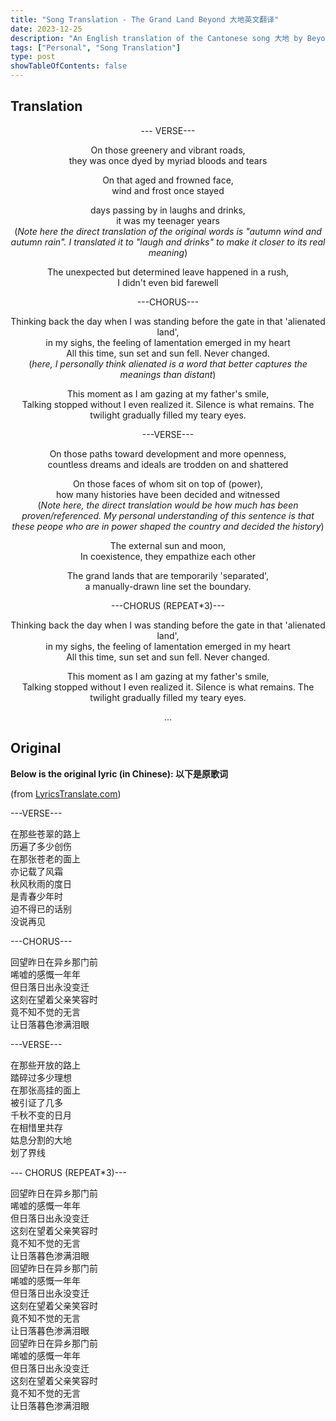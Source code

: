 ```yaml
---
title: "Song Translation - The Grand Land Beyond 大地英文翻译"
date: 2023-12-25
description: "An English translation of the Cantonese song 大地 by Beyond. This song, which talks about history, nostalgia, and with personal emotions, is what made the band rose to fame in the late 90s. For Beyond lovers, this song always holds a special place."
tags: ["Personal", "Song Translation"] 
type: post
showTableOfContents: false
---
```


## Translation
<div align="center">

<!--To move to a new line, tab two spaces and press enter-->

--- VERSE---

On those greenery and vibrant roads,  
they was once dyed by myriad bloods and tears

On that aged and frowned face,  
wind and frost once stayed

days passing by in laughs and drinks,  
it was my teenager years  
(*Note here the direct translation of the original words is "autumn wind and autumn rain". I translated it to "laugh and drinks" to make it closer to its real meaning*)

The unexpected but determined leave happened in a rush,  
I didn't even bid farewell

---CHORUS---

Thinking back the day when I was standing before the gate in that 'alienated land',  
in my sighs, the feeling of lamentation emerged in my heart   
All this time, sun set and sun fell. Never changed.  
(*here, I personally think alienated is a word that better captures the meanings than distant*)

This moment as I am gazing at my father's smile,  
Talking stopped without I even realized it. Silence is what remains.
The twilight gradually filled my teary eyes.  

---VERSE---

On those paths toward development and more openness,  
countless dreams and ideals are trodden on and shattered

On those faces of whom sit on top of (power),  
how many histories have been decided and witnessed  
(*Note here, the direct translation would be how much has been proven/referenced. My personal understanding of this sentence is that these peope who are in power shaped the country and decided the history*)

The external sun and moon,   
In coexistence, they empathize each other 

The grand lands that are temporarily 'separated',  
a manually-drawn line set the boundary.

---CHORUS (REPEAT*3)---

Thinking back the day when I was standing before the gate in that 'alienated land',  
in my sighs, the feeling of lamentation emerged in my heart   
All this time, sun set and sun fell. Never changed.

This moment as I am gazing at my father's smile,  
Talking stopped without I even realized it. Silence is what remains.
The twilight gradually filled my teary eyes.  

...


</div>


## Original
**Below is the original lyric (in Chinese): 以下是原歌词**

(from [LyricsTranslate.com](https://lyricstranslate.com/zh-hans/da-di-land.html))

---VERSE---

在那些苍翠的路上  
历遍了多少创伤  
在那张苍老的面上  
亦记载了风霜  
秋风秋雨的度日  
是青春少年时  
迫不得已的话别  
没说再见  

---CHORUS---

回望昨日在异乡那门前  
唏嘘的感慨一年年  
但日落日出永没变迁  
这刻在望着父亲笑容时  
竟不知不觉的无言  
让日落暮色渗满泪眼  

---VERSE---

在那些开放的路上  
踏碎过多少理想  
在那张高挂的面上  
被引证了几多  
千秋不变的日月  
在相惜里共存  
姑息分割的大地  
划了界线  

--- CHORUS (REPEAT*3)---

回望昨日在异乡那门前  
唏嘘的感慨一年年  
但日落日出永没变迁  
这刻在望着父亲笑容时  
竟不知不觉的无言  
让日落暮色渗满泪眼  
回望昨日在异乡那门前  
唏嘘的感慨一年年  
但日落日出永没变迁  
这刻在望着父亲笑容时  
竟不知不觉的无言  
让日落暮色渗满泪眼  
回望昨日在异乡那门前  
唏嘘的感慨一年年  
但日落日出永没变迁  
这刻在望着父亲笑容时  
竟不知不觉的无言  
让日落暮色渗满泪眼  
